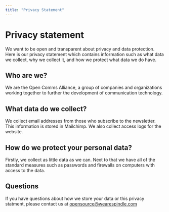```yaml
---
title: "Privacy Statement"
---
```

<div class="c-hero"></div>
<div class="l-container u-mb-xl">
  <div id="content">
    <h1 class="c-heading">Privacy statement</h1>
    <p>We want to be open and transparent about privacy and data protection. Here is our privacy statement which contains information such as what data we collect, why we collect it, and how we protect what data we do have.</p>
    <h2 class="c-heading c-heading-small">Who are we?</h2>
    <p>We are the Open Comms Alliance, a group of companies and organizations working together to further the development of communication technology.</p>
    <h2 class="c-heading c-heading-small">What data do we collect?</h2>
    <p>We collect email addresses from those who subscribe to the newsletter. This information is stored in Mailchimp. We also collect access logs for the website.</p>
    <h2 class="c-heading c-heading-small">How do we protect your personal data?</h2>
    <p>Firstly, we collect as little data as we can. Next to that we have all of the standard measures such as passwords and firewalls on computers with access to the data.</p>
    <h2 class="c-heading c-heading-small">Questions</h2>
    <p>If you have questions about how we store your data or this privacy statment, please contact us at <a href="mailto:opensource@wearespindle.com" target="_blank" rel="external">opensource@wearespindle.com</a></p>
  </div>
</div>
